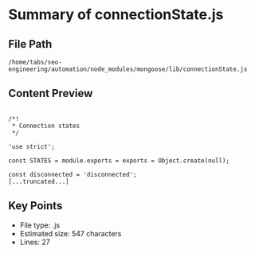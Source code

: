 # Summary of connectionState.js
  
## File Path
`/home/tabs/seo-engineering/automation/node_modules/mongoose/lib/connectionState.js`

## Content Preview
```

/*!
 * Connection states
 */

'use strict';

const STATES = module.exports = exports = Object.create(null);

const disconnected = 'disconnected';
[...truncated...]
```

## Key Points
- File type: .js
- Estimated size: 547 characters
- Lines: 27
